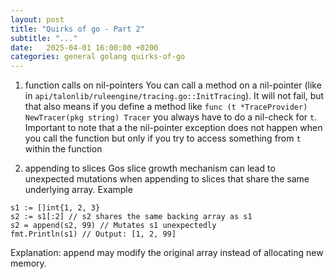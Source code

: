 ```yaml
---
layout: post
title: "Quirks of go - Part 2"
subtitle: "..."
date:   2025-04-01 16:00:00 +0200
categories: general golang quirks-of-go
---
```


1. function calls on nil-pointers
You can call a method on a nil-pointer (like in `api/talonlib/ruleengine/tracing.go::InitTracing`). It will not fail, but that also means if you define a method like `func (t *TraceProvider) NewTracer(pkg string) Tracer` you always have to do a nil-check for `t`.
Important to note that a the nil-pointer exception does not happen when you call the function but only if you try to access something from `t` within the function

2. appending to slices
Gos slice growth mechanism can lead to unexpected mutations when appending to slices that share the same underlying array.
Example
```
s1 := []int{1, 2, 3}
s2 := s1[:2] // s2 shares the same backing array as s1
s2 = append(s2, 99) // Mutates s1 unexpectedly
fmt.Println(s1) // Output: [1, 2, 99]
```
Explanation: append may modify the original array instead of allocating new memory.